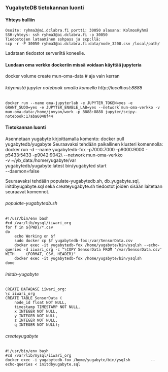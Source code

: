 ### YugabyteDB tietokannan luonti

#### Yhteys bulliin

    Osoite: ryhma3@ai.dclabra.fi portti: 30050 alasana: KolmosRyhmä
    SSH-yhteys: ssh ryhma3@ai.dclabra.fi -p 30050
    Tiedostojen lataaminen sshpass ja scp:llä:
    scp -r -P 30050 ryhma3@ai.dclabra.fi:data/node_3200.csv /local/path/

Ladataan tiedostot serveriltä koneelle.

#### Luodaan oma verkko dockeriin missä voidaan käyttää jupyteria

docker volume create mun-oma-data # aja vain kerran

###### käynnistä jupyter notebook omalla koneella http://localhost:8888

    docker run --name oma-jupyterlab -e JUPYTER_TOKEN=yes -e GRANT_SUDO=yes -e JUPYTER_ENABLE_LAB=yes --network mun-oma-verkko -v mun-oma-data:/home/jovyan/work -p 8888:8888 jupyter/scipy-notebook:17aba6048f44

#### Tietokannan luonti

Asennetaan yugabyte kirjoittamalla komento: 
    docker pull yugabytedb/yugabyte
Seuraavaksi tehdään paikallinen klusteri komennolla: 
    docker run -d --name yugabytedb-fox  -p7000:7000 -p9000:9000 -p5433:5433 -p9042:9042\ --network mun-oma-verkko\
    -v ~/yb_data:/home/yugabyte/var\
    yugabytedb/yugabyte:latest bin/yugabyted start\
    --daemon=false 

Seuraavaksi tehdään populate-yugabytedb.sh, db_yugabyte.sql, initdbyugabyte.sql sekä createyugabyte.sh tiedostot joiden sisään laitetaan seuraavat komennot.


###### populate-yugabytedb.sh
    #!/usr/bin/env bash
    #cd /var/lib/mysql/iiwari_org
    for f in ${PWD}/*.csv
    do
        echo Working on $f
        sudo docker cp $f yugabytedb-fox:/var/SensorData.csv
        docker exec -it yugabytedb-fox /home/yugabyte/bin/ysqlsh --echo-queries -d iiwari_org -c "\COPY SensorData FROM '/var/SensorData.csv' WITH     (FORMAT, CSV, HEADER)"
        docker exec -it yugabytedb-fox /home/yugabyte/bin/ysqlsh
    done

###### initdb-yugabyte
    CREATE DATABASE iiwari_org:
    \c iiwari_org
    CREATE TABLE SensorData (
        node_id float NOT NULL,
        timestamp TIMESTAMP NOT NULL,
        x INTEGER NOT NULL,
        y INTEGER NOT NULL,
        z INTEGER NOT NULL,
        q INTEGER NOT NULL);


###### createyugabyte

    #!/usr/bin/env bash
    #cd /var/lib/mysql/iiwari_org 
    docker exec -i yugabytedb-fox /home/yugabyte/bin/ysqlsh         --echo-queries < initdbyugabyte.sql



